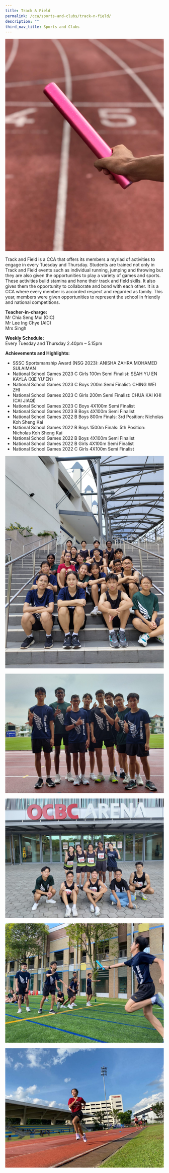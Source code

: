 ```yaml
---
title: Track & Field
permalink: /cca/sports-and-clubs/track-n-field/
description: ""
third_nav_title: Sports and Clubs
---
```

![](/images/CCA/Sports%20and%20Clubs/Track%20and%20Field/2023/2023_t&amp;f_baton%20-%20lee%20ing%20chye.jpeg)

Track and Field is a CCA that offers its members a myriad of activities to engage in every Tuesday and Thursday. Students are trained not only in Track and Field events such as individual running, jumping and throwing but they are also given the opportunities to play a variety of games and sports. These activities build stamina and hone their track and field skills. It also gives them the opportunity to collaborate and bond with each other. It is a CCA where every member is accorded respect and regarded as family. This year, members were given opportunities to represent the school in friendly and national competitions.
  
**Teacher-in-charge:** <br>
Mr Chia Seng Mui (OIC) <br>
Mr Lee Ing Chye (AIC) <br>
Mrs Singh  
  
**Weekly Schedule:** <br>
Every Tuesday and Thursday 2.40pm – 5.15pm  

**Achievements and Highlights:** <br>
* SSSC Sportsmanship Award (NSG 2023): ANISHA ZAHRA MOHAMED SULAIMAN  
* National School Games 2023 C Girls 100m Semi Finalist: SEAH YU EN KAYLA (XIE YU'EN)  
* National School Games 2023 C Boys 200m Semi Finalist: CHING WEI ZHI  
* National School Games 2023 C Girls 200m Semi Finalist: CHUA KAI KHI (CAI JIAQI)  
* National School Games 2023 C Boys 4X100m Semi Finalist  
* National School Games 2023 B Boys 4X100m Semi Finalist
* National School Games 2022 B Boys 800m Finals: 3rd Position: Nicholas Koh Sheng Kai&nbsp;
* National School Games 2022 B Boys 1500m Finals: 5th Position: Nicholas Koh Sheng Kai
* National School Games 2022 B Boys 4X100m Semi Finalist
* National School Games 2022 B Girls 4X100m Semi Finalist
* National School Games 2022 C Girls 4X100m Semi Finalist

![](/images/CCA/Sports%20and%20Clubs/Track%20and%20Field/2023/image1.jpeg)

![](/images/CCA/Sports%20and%20Clubs/Track%20and%20Field/2023/image2.jpeg)

![](/images/CCA/Sports%20and%20Clubs/Track%20and%20Field/2023/image3.jpeg)

![](/images/CCA/Sports%20and%20Clubs/Track%20and%20Field/2023/image4.jpeg)

![](/images/CCA/Sports%20and%20Clubs/Track%20and%20Field/2023/image5.jpeg)